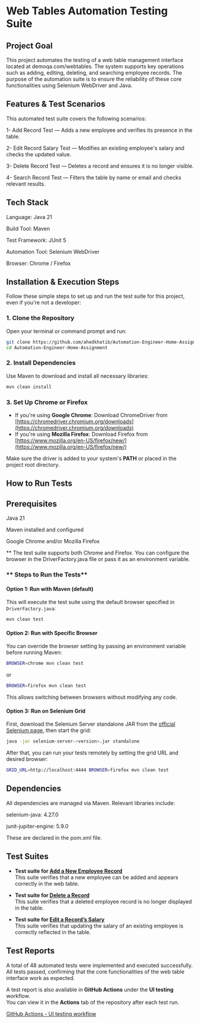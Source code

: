 # Web Tables Automation Testing Suite

## Project Goal
This project automates the testing of a web table management interface located at demoqa.com/webtables. The system supports key operations such as adding, editing, deleting, and searching employee records. The purpose of the automation suite is to ensure the reliability of these core functionalities using Selenium WebDriver and Java.

## Features & Test Scenarios
This automated test suite covers the following scenarios:

1- Add Record Test — Adds a new employee and verifies its presence in the table.

2- Edit Record Salary Test — Modifies an existing employee's salary and checks the updated value.

3- Delete Record Test — Deletes a record and ensures it is no longer visible.

4- Search Record Test — Filters the table by name or email and checks relevant results.

## Tech Stack
Language: Java 21

Build Tool: Maven

Test Framework: JUnit 5

Automation Tool: Selenium WebDriver

Browser: Chrome / Firefox

## Installation & Execution Steps

Follow these simple steps to set up and run the test suite for this project, even if you're not a developer:

### 1. Clone the Repository

Open your terminal or command prompt and run:

```bash
git clone https://github.com/ahedkhatib/Automation-Engineer-Home-Assignment.git
cd Automation-Engineer-Home-Assignment
```

### 2. Install Dependencies

Use Maven to download and install all necessary libraries:

```bash
mvn clean install
```

### 3. Set Up Chrome or Firefox

- If you're using **Google Chrome**: Download ChromeDriver from [https://chromedriver.chromium.org/downloads](https://chromedriver.chromium.org/downloads)
- If you're using **Mozilla Firefox**: Download Firefox from [https://www.mozilla.org/en-US/firefox/new/](https://www.mozilla.org/en-US/firefox/new/)

Make sure the driver is added to your system's **PATH** or placed in the project root directory.

## How to Run Tests
## Prerequisites
Java 21

Maven installed and configured

Google Chrome and/or Mozilla Firefox

** The test suite supports both Chrome and Firefox. You can configure the browser in the DriverFactory.java file or pass it as an environment variable.

### ** Steps to Run the Tests**

#### Option 1: Run with Maven (default)

This will execute the test suite using the default browser specified in `DriverFactory.java`:

```bash
mvn clean test
```

#### Option 2: Run with Specific Browser

You can override the browser setting by passing an environment variable before running Maven:

```bash
BROWSER=chrome mvn clean test
```

or

```bash
BROWSER=firefox mvn clean test
```

This allows switching between browsers without modifying any code.

#### Option 3: Run on Selenium Grid

First, download the Selenium Server standalone JAR from the [official Selenium page](https://www.selenium.dev/downloads/), then start the grid:

```bash
java -jar selenium-server-<version>.jar standalone
```

After that, you can run your tests remotely by setting the grid URL and desired browser:

```bash
GRID_URL=http://localhost:4444 BROWSER=firefox mvn clean test
```

## Dependencies
All dependencies are managed via Maven. Relevant libraries include:

selenium-java: 4.27.0

junit-jupiter-engine: 5.9.0

These are declared in the pom.xml file.

## Test Suites

- **Test suite for [Add a New Employee Record](https://docs.google.com/spreadsheets/d/1X9aiRBHGTIJhJaTmLXAabWVwY2EG4KApkRJcGIguG-s/edit#gid=0)**  
  This suite verifies that a new employee can be added and appears correctly in the web table.

- **Test suite for [Delete a Record](https://docs.google.com/spreadsheets/d/1YqfZT-OUPsxhgEQNfBK84jXJw20cbswqXDwEWpX6Rt0/edit#gid=0)**  
  This suite verifies that a deleted employee record is no longer displayed in the table.

- **Test suite for [Edit a Record’s Salary](https://docs.google.com/spreadsheets/d/1AEaxAQnwae4QNWixamdKRVSezYKPqCjC1lq9zRYr0a0/edit#gid=0)**  
  This suite verifies that updating the salary of an existing employee is correctly reflected in the table.

## Test Reports
A total of 48 automated tests were implemented and executed successfully. 
All tests passed, confirming that the core functionalities of the web table interface work as expected.

A test report is also available in **GitHub Actions** under the **UI testing** workflow.  
You can view it in the **Actions** tab of the repository after each test run.

[GitHub Actions - UI testing workflow](https://github.com/ahedkhatib/Automation-Engineer-Home-Assignment/actions)